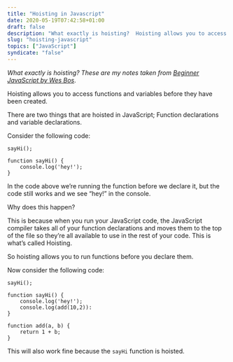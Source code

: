 ```yaml
---
title: "Hoisting in Javascript"
date: 2020-05-19T07:42:58+01:00
draft: false
description: "What exactly is hoisting?  Hoisting allows you to access functions and variables before they have been created."
slug: "hoisting-javascript"
topics: ["JavaScript"]
syndicate: "false"
---
```


_What exactly is hoisting? These are my notes taken from [Beginner JavaScript by Wes Bos](https://beginnerjavascript.com/)_.

Hoisting allows you to access functions and variables before they have been created.

There are two things that are hoisted in JavaScript; Function declarations and variable declarations.

Consider the following code:

```
sayHi();

function sayHi() {
	console.log('hey!');
}
```

In the code above we’re running the function before we declare it, but the code still works and we see “hey!” in the console.

Why does this happen?

This is because when you run your JavaScript code, the JavaScript compiler takes all of your function declarations and moves them to the top of the file so they’re all available to use in the rest of your code. This is what’s called Hoisting.

So hoisting allows you to run functions before you declare them.

Now consider the following code:

```
sayHi();

function sayHi() {
	console.log('hey!');
	console.log(add(10,2)):
}

function add(a, b) {
	return 1 + b;
}
```

This will also work fine because the `sayHi` function is hoisted.

